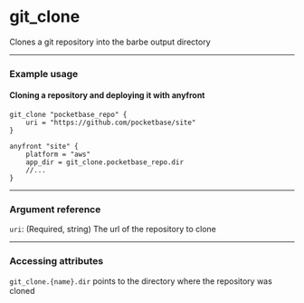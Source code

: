 # git_clone

Clones a git repository into the barbe output directory

---

### Example usage

#### Cloning a repository and deploying it with anyfront

```hcl
git_clone "pocketbase_repo" {
    uri = "https://github.com/pocketbase/site"
}

anyfront "site" {
    platform = "aws"
    app_dir = git_clone.pocketbase_repo.dir
    //...
}
```

---

### Argument reference

`uri`: (Required, string) The url of the repository to clone

---

### Accessing attributes

`git_clone.{name}.dir` points to the directory where the repository was cloned
